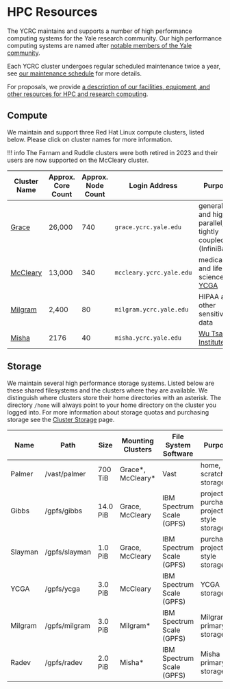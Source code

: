 # HPC Resources

The YCRC maintains and supports a number of high performance computing systems for the Yale research community. Our high performance computing systems are named after [notable members of the Yale community](https://research.computing.yale.edu/about/hpc-resources).

Each YCRC cluster undergoes regular scheduled maintenance twice a year, see [our maintenance schedule](/clusters/maintenance) for more details.

For proposals, we provide [a description of our facilities, equipment, and other resources for HPC and research computing](https://docs.google.com/document/d/1TRoXlMd8muiFP8NUp6g00tl0QAV5P8KScnC0vBv6oBA).

## Compute

We maintain and support three Red Hat Linux compute clusters, listed below. Please click on cluster names for more information. 

!!! info
    The Farnam and Ruddle clusters were both retired in 2023 and their users are now supported on the McCleary cluster.

| Cluster Name        | Approx. Core Count | Approx. Node Count | Login Address<img width=200/> | Purpose                                                            |
|---------------------|--------------------|---------------------|-------------------------------|-------------------------------------------------------------------|
| [Grace](grace)      | 26,000             | 740                 | `grace.ycrc.yale.edu`          | general and highly parallel, tightly coupled (InfiniBand)|
| [McCleary](mccleary)| 13,000             | 340                 | `mccleary.ycrc.yale.edu`      | medical and life science, [YCGA](http://ycga.yale.edu/)     |
| [Milgram](milgram)  | 2,400              | 80                  | `milgram.ycrc.yale.edu`        | HIPAA and other sensitive data                |
| [Misha](misha)      | 2176               | 40                  | `misha.ycrc.yale.edu`        | [Wu Tsai Institute](http://wti.yale.edu)                    |


## Storage

We maintain several high performance storage systems. Listed below are these shared filesystems and the clusters where they are available. We distinguish where clusters store their home directories with an asterisk. The directory `/home` will always point to your home directory on the cluster you logged into. For more information about storage quotas and purchasing storage see the [Cluster Storage](/data/hpc-storage) page.

| Name     | Path          | Size     | Mounting Clusters       | File System Software      | Purpose                                  |
|----------|---------------|----------|-------------------------|---------------------------|------------------------------------------|
| Palmer   | /vast/palmer  | 700 TiB  | Grace\*, McCleary\*     | Vast                      | home, scratch storage              |
| Gibbs    | /gpfs/gibbs   | 14.0 PiB | Grace, McCleary | IBM Spectrum Scale (GPFS) | project, purchased project-style storage |
| Slayman  | /gpfs/slayman | 1.0 PiB  | Grace, McCleary | IBM Spectrum Scale (GPFS) | purchased project-style storage          |
| YCGA     | /gpfs/ycga    | 3.0 PiB  | McCleary      | IBM Spectrum Scale (GPFS) | YCGA storage     |
| Milgram  | /gpfs/milgram | 3.0 PiB  | Milgram\*      | IBM Spectrum Scale (GPFS) | Milgram primary storage                  |
| Radev    | /gpfs/radev   | 2.0 PiB  | Misha\*      | IBM Spectrum Scale (GPFS) | Misha primary storage                  |
